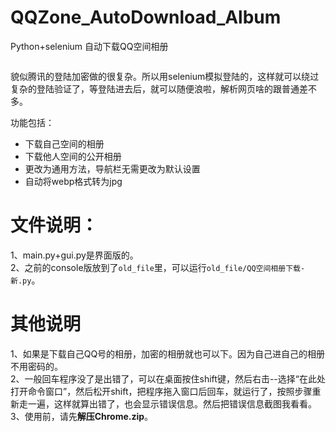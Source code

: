 # QQZone_AutoDownload_Album
Python+selenium 自动下载QQ空间相册

<div style="text-align: center;">
    <img alt="" src="https://user-images.githubusercontent.com/31002981/212890235-ebc75c56-a3a1-4066-8192-31809f3bd45a.png" style="margin: 0 auto;" />
</div>


貌似腾讯的登陆加密做的很复杂。所以用selenium模拟登陆的，这样就可以绕过复杂的登陆验证了，等登陆进去后，就可以随便浪啦，解析网页啥的跟普通差不多。   


功能包括：    
- 下载自己空间的相册
- 下载他人空间的公开相册
- 更改为通用方法，导航栏无需更改为默认设置
- 自动将webp格式转为jpg


# 文件说明：
1、main.py+gui.py是界面版的。    
2、之前的console版放到了`old_file`里，可以运行`old_file/QQ空间相册下载-新.py`。    


# 其他说明
1、如果是下载自己QQ号的相册，加密的相册就也可以下。因为自己进自己的相册不用密码的。        
2、一般回车程序没了是出错了，可以在桌面按住shift键，然后右击--选择“在此处打开命令窗口”，然后松开shift，把程序拖入窗口后回车，就运行了，按照步骤重新走一遍，这样就算出错了，也会显示错误信息。然后把错误信息截图我看看。       
3、使用前，请先**解压Chrome.zip**。

